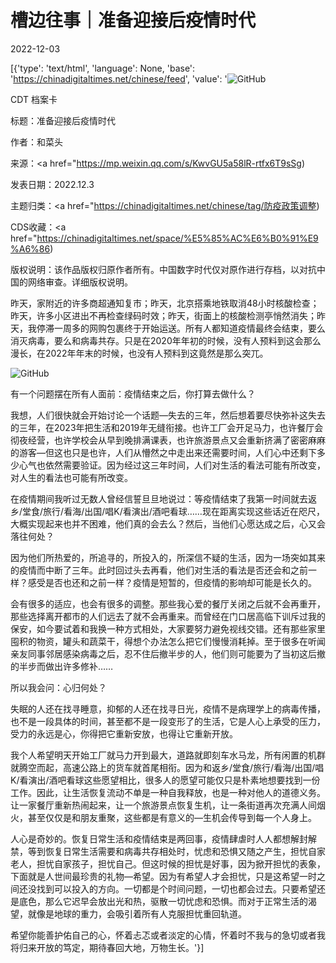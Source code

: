 # 槽边往事｜准备迎接后疫情时代

2022-12-03

[{'type': 'text/html', 'language': None, 'base': 'https://chinadigitaltimes.net/chinese/feed', 'value': '![GitHub](https://chinadigitaltimes.net/chinese/files/2022/12/image-1670067479567-768x416.png)

CDT 档案卡

标题：准备迎接后疫情时代

作者：和菜头

来源：<a href="https://mp.weixin.qq.com/s/KwvGU5a58lR-rtfx6T9sSg)

发表日期：2022.12.3

主题归类：<a href="https://chinadigitaltimes.net/chinese/tag/防疫政策调整)

CDS收藏：<a href="https://chinadigitaltimes.net/space/%E5%85%AC%E6%B0%91%E9%A6%86)

版权说明：该作品版权归原作者所有。中国数字时代仅对原作进行存档，以对抗中国的网络审查。详细版权说明。





昨天，家附近的许多商超通知复市；昨天，北京搭乘地铁取消48小时核酸检查；昨天，许多小区进出不再检查绿码时效；昨天，街面上的核酸检测亭悄然消失；昨天，我停滞一周多的网购包裹终于开始运送。所有人都知道疫情最终会结束，要么消灭病毒，要么和病毒共存。只是在2020年年初的时候，没有人预料到这会那么漫长，在2022年年末的时候，也没有人预料到这竟然是那么突兀。

![GitHub](https://chinadigitaltimes.net/chinese/files/2022/12/image-1670067479567.png)

有一个问题摆在所有人面前：疫情结束之后，你打算去做什么？

我想，人们很快就会开始讨论一个话题&#8212;失去的三年，然后想着要尽快弥补这失去的三年，在2023年把生活和2019年无缝衔接。也许工厂会开足马力，也许餐厅会彻夜经营，也许学校会从早到晚排满课表，也许旅游景点又会重新挤满了密密麻麻的游客&#8212;但这也只是也许，人们从懵然之中走出来还需要时间，人们心中还剩下多少心气也依然需要验证。因为经过这三年时间，人们对生活的看法可能有所改变，对人生的看法也可能有所改变。

在疫情期间我听过无数人曾经信誓旦旦地说过：等疫情结束了我第一时间就去返乡/堂食/旅行/看海/出国/唱K/看演出/酒吧看球&#8230;&#8230;现在距离实现这些话近在咫尺，大概实现起来也并不困难，他们真的会去么？然后，当他们心愿达成之后，心又会落往何处？

因为他们所热爱的，所追寻的，所投入的，所深信不疑的生活，因为一场突如其来的疫情而中断了三年。此时回过头去再看，他们对生活的看法是否还会和之前一样？感受是否也还和之前一样？疫情是短暂的，但疫情的影响却可能是长久的。

会有很多的适应，也会有很多的调整。那些我心爱的餐厅关闭之后就不会再重开，那些选择离开都市的人们远去了就不会再重来。而曾经在门口居高临下训斥过我的保安，如今要试着和我换一种方式相处，大家要努力避免视线交错。还有那些家里囤积的物资，罐头和蔬菜干，得想个办法怎么把它们慢慢消耗掉。至于很多在听闻亲友同事邻居感染病毒之后，忍不住后撤半步的人，他们则可能要为了当初这后撤的半步而做出许多修补&#8230;&#8230;

所以我会问：心归何处？

失眠的人还在找寻睡意，抑郁的人还在找寻日光，疫情不是病理学上的病毒传播，也不是一段具体的时间，甚至都不是一段变形了的生活，它是人心上承受的压力，受力的永远是心，你得把它重新安放，也得让它重新开放。

我个人希望明天开始工厂就马力开到最大，道路就即刻车水马龙，所有闲置的机群就腾空而起，高速公路上的货车就首尾相衔。因为和返乡/堂食/旅行/看海/出国/唱K/看演出/酒吧看球这些愿望相比，很多人的愿望可能仅只是朴素地想要找到一份工作。因此，让生活恢复流动不单是一种自我释放，也是一种对他人的道德义务。让一家餐厅重新热闹起来，让一个旅游景点恢复生机，让一条街道再次充满人间烟火，甚至仅仅是和朋友重聚，这些都是有意义的&#8212;生机会传导到每一个人身上。

人心是奇妙的。恢复日常生活和疫情结束是两回事，疫情肆虐时人人都想解封解禁，等到恢复日常生活需要和病毒共存相处时，忧虑和恐惧又随之产生，担忧自家老人，担忧自家孩子，担忧自己。但这时候的担忧是好事，因为掀开担忧的表象，下面就是人世间最珍贵的礼物&#8212;希望。因为有希望人才会担忧，只是这希望一时之间还没找到可以投入的方向。一切都是个时间问题，一切也都会过去。只要希望还是底色，那么它迟早会放出光和热，驱散一切忧虑和恐惧。而对于正常生活的渴望，就像是地球的重力，会吸引着所有人克服担忧重回轨道。

希望你能善护佑自己的心，怀着忐忑或者淡定的心情，怀着时不我与的急切或者我将归来开放的笃定，期待春回大地，万物生长。'}]